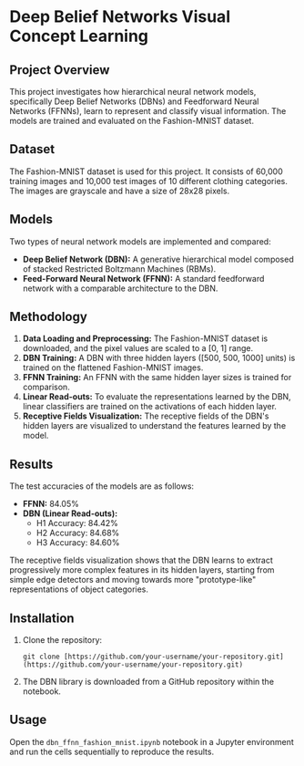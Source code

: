 # Deep Belief Networks Visual Concept Learning

## Project Overview

This project investigates how hierarchical neural network models, specifically Deep Belief Networks (DBNs) and Feedforward Neural Networks (FFNNs), learn to represent and classify visual information. The models are trained and evaluated on the Fashion-MNIST dataset.

## Dataset

The Fashion-MNIST dataset is used for this project. It consists of 60,000 training images and 10,000 test images of 10 different clothing categories. The images are grayscale and have a size of 28x28 pixels.

## Models

Two types of neural network models are implemented and compared:

* **Deep Belief Network (DBN):** A generative hierarchical model composed of stacked Restricted Boltzmann Machines (RBMs).
* **Feed-Forward Neural Network (FFNN):** A standard feedforward network with a comparable architecture to the DBN.

## Methodology

1.  **Data Loading and Preprocessing:** The Fashion-MNIST dataset is downloaded, and the pixel values are scaled to a [0, 1] range.
2.  **DBN Training:** A DBN with three hidden layers ([500, 500, 1000] units) is trained on the flattened Fashion-MNIST images.
3.  **FFNN Training:** An FFNN with the same hidden layer sizes is trained for comparison.
4.  **Linear Read-outs:** To evaluate the representations learned by the DBN, linear classifiers are trained on the activations of each hidden layer.
5.  **Receptive Fields Visualization:** The receptive fields of the DBN's hidden layers are visualized to understand the features learned by the model.

## Results

The test accuracies of the models are as follows:

* **FFNN:** 84.05%
* **DBN (Linear Read-outs):**
    * H1 Accuracy: 84.42%
    * H2 Accuracy: 84.68%
    * H3 Accuracy: 84.60%

The receptive fields visualization shows that the DBN learns to extract progressively more complex features in its hidden layers, starting from simple edge detectors and moving towards more "prototype-like" representations of object categories.



## Installation

1.  Clone the repository:
    ```
    git clone [https://github.com/your-username/your-repository.git](https://github.com/your-username/your-repository.git)
    ```
2.  The DBN library is downloaded from a GitHub repository within the notebook.

## Usage

Open the `dbn_ffnn_fashion_mnist.ipynb` notebook in a Jupyter environment and run the cells sequentially to reproduce the results.